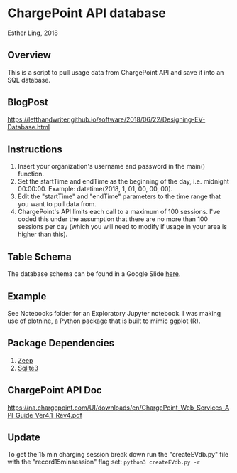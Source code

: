 # ChargePoint API database
Esther Ling, 2018

## Overview
This is a script to pull usage data from ChargePoint API and save it into an SQL database. 

## BlogPost
https://lefthandwriter.github.io/software/2018/06/22/Designing-EV-Database.html

## Instructions
1. Insert your organization's username and password in the main() function.
2. Set the startTime and endTime as the beginning of the day, i.e. midnight 00:00:00. Example: datetime(2018, 1, 01, 00, 00, 00).
3. Edit the "startTime" and "endTime" parameters to the time range that you want to pull data from.
4. ChargePoint's API limits each call to a maximum of 100 sessions. I've coded this under the assumption that there are no more than 100 sessions per day (which you will need to modify if usage in your area is higher than this).

## Table Schema
The database schema can be found in a Google Slide [here](https://docs.google.com/presentation/d/1P1bULtDGcgMSYChIWzFjT7LfT-BbQs-qWxjKsioeGKc/edit?usp=sharing).

## Example
See Notebooks folder for an Exploratory Jupyter notebook. I was making use of plotnine, a Python package that is built to mimic ggplot (R).

## Package Dependencies
1. [Zeep](https://github.com/mvantellingen/python-zeep)
2. [Sqlite3](https://docs.python.org/2/library/sqlite3.html)

## ChargePoint API Doc
https://na.chargepoint.com/UI/downloads/en/ChargePoint_Web_Services_API_Guide_Ver4.1_Rev4.pdf


## Update

To get the 15 min charging session break down run the "createEVdb.py" file with the "record15minsession" flag set: `python3 createEVdb.py -r`


